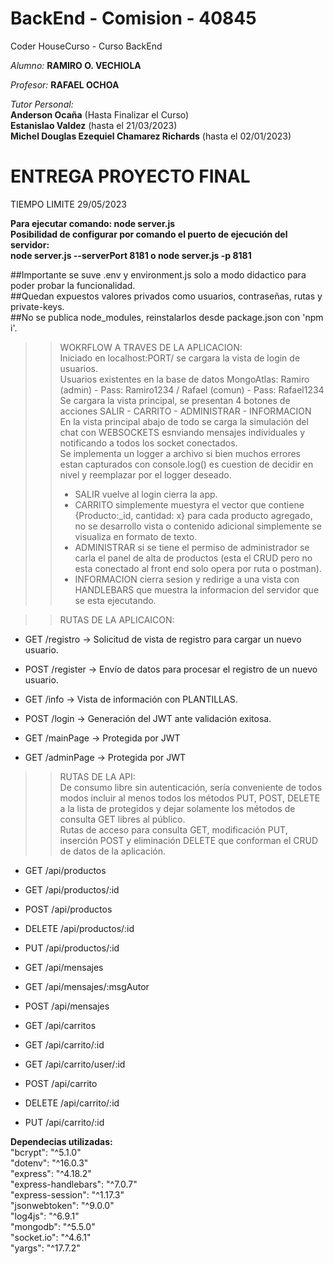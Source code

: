 # BackEnd - Comision - 40845
Coder HouseCurso - Curso BackEnd

*Alumno:* **RAMIRO O. VECHIOLA**

*Profesor:* **RAFAEL OCHOA**

*Tutor Personal:*  
**Anderson Ocaña** (Hasta Finalizar el Curso)  
**Estanislao Valdez** (hasta el 21/03/2023)  
**Michel Douglas Ezequiel Chamarez Richards** (hasta el 02/01/2023)

# ENTREGA PROYECTO FINAL
TIEMPO LIMITE 29/05/2023

**Para ejecutar comando: node server.js**  
**Posibilidad de configurar por comando el puerto de ejecución del servidor:**  
**node server.js --serverPort 8181 o node server.js -p 8181**  
    
##Importante se suve .env y environment.js solo a modo didactico para poder probar la funcionalidad.  
##Quedan expuestos valores privados como usuarios, contraseñas, rutas y private-keys.  
##No se publica node_modules, reinstalarlos desde package.json con 'npm i'.

>>WOKRFLOW A TRAVES DE LA APLICACION:  
Iniciado en localhost:PORT/ se cargara la vista de login de usuarios.  
Usuarios existentes en la base de datos MongoAtlas: Ramiro (admin) - Pass: Ramiro1234 / Rafael (comun) - Pass: Rafael1234  
Se cargara la vista principal, se presentan 4 botones de acciones SALIR - CARRITO - ADMINISTRAR - INFORMACION  
En la vista principal abajo de todo se carga la simulación del chat con WEBSOCKETS esnviando mensajes individuales y notificando a todos los socket conectados.  
Se implementa un logger a archivo si bien muchos errores estan capturados con console.log() es cuestion de decidir en nivel y reemplazar por el logger deseado.
>>- SALIR vuelve al login cierra la app.  
>>- CARRITO simplemente muestyra el vector que contiene {Producto:_id, cantidad: x} para cada producto agregado, no se desarrollo vista o contenido adicional simplemente se visualiza en formato de texto.  
>>- ADMINISTRAR si se tiene el permiso de administrador se carla el panel de alta de productos (esta el CRUD pero no esta conectado al front end solo opera por ruta o postman).  
>>- INFORMACION cierra sesion y redirige a una vista con HANDLEBARS que muestra la informacion del servidor que se esta ejecutando.  


>>RUTAS DE LA APLICAICON:
- GET /registro -> Solicitud de vista de registro para cargar un nuevo usuario.
- POST /register -> Envío de datos para procesar el registro de un nuevo usuario.
- GET /info -> Vista de información con PLANTILLAS.

- POST /login -> Generación del JWT ante validación exitosa.
- GET /mainPage -> Protegida por JWT
- GET /adminPage -> Protegida por JWT

>>RUTAS DE LA API:  
De consumo libre sin autenticación, sería conveniente de todos modos incluir al menos todos los métodos PUT, POST, DELETE a la lista de protegidos y dejar solamente los métodos de consulta GET libres al público.    
Rutas de acceso para consulta GET, modificación PUT, inserción POST y eliminación DELETE que conforman el CRUD de datos de la aplicación.  

- GET /api/productos
- GET /api/productos/:id
- POST /api/productos
- DELETE /api/productos/:id
- PUT /api/productos/:id

- GET /api/mensajes
- GET /api/mensajes/:msgAutor
- POST /api/mensajes

- GET /api/carritos
- GET /api/carrito/:id
- GET /api/carrito/user/:id
- POST /api/carrito
- DELETE /api/carrito/:id
- PUT /api/carrito/:id

**Dependecias utilizadas:**  
    "bcrypt": "^5.1.0"  
    "dotenv": "^16.0.3"  
    "express": "^4.18.2"  
    "express-handlebars": "^7.0.7"  
    "express-session": "^1.17.3"  
    "jsonwebtoken": "^9.0.0"  
    "log4js": "^6.9.1"  
    "mongodb": "^5.5.0"  
    "socket.io": "^4.6.1"  
    "yargs": "^17.7.2"  
